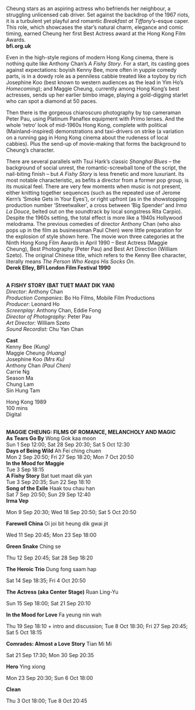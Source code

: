 
Cheung stars as an aspiring actress who befriends her neighbour, a struggling unlicensed cab driver. Set against the backdrop of the 1967 riots, it is a turbulent yet playful and romantic _Breakfast at Tiffany_’s-esque caper. This role, which showcases the star’s natural charm, elegance and comic timing, earned Cheung her first Best Actress award at the Hong Kong Film Awards.  
**bfi.org.uk**

Even in the high-style regions of modern Hong Kong cinema, there is nothing quite like Anthony Chan’s _A Fishy Story_. For a start, its casting goes against expectations: boyish Kenny Bee, more often in yuppie comedy parts, is in a dowdy role as a penniless cabbie treated like a toyboy by rich Josephine Koo (best known to western audiences as the lead in Yim Ho’s _Homecoming_); and Maggie Cheung, currently among Hong Kong’s best actresses, sends up her earlier bimbo image, playing a gold-digging starlet who can spot a diamond at 50 paces.

Then there is the gorgeous chiaroscuro photography by top cameraman Peter Pau, using Platinum Panaflex equipment with Primo lenses. And the whole ‘retro’ look of mid-1960s Hong Kong, complete with political (Mainland-inspired) demonstrations and taxi-drivers on strike (a variation on a running gag in Hong Kong cinema about the rudeness of local cabbies). Plus the send-up of movie-making that forms the background to Cheung’s character.

There are several parallels with Tsui Hark’s classic _Shanghai Blues_ – the background of social unrest, the romantic-screwball tone of the script, the nail-biting finish – but _A Fishy Story_ is less frenetic and more luxuriant. Its most notable characteristic, as befits a director from a former pop group, is its musical feel. There are very few moments when music is not present, either knitting together sequences (such as the repeated use of Jerome Kern’s ‘Smoke Gets in Your Eyes’), or right upfront (as in the showstopping production number ‘Streetwalker’, a cross between ‘Big Spender’ and _Irma La Douce_, belted out on the soundtrack by local songstress Rita Carpio). Despite the 1960s setting, the total effect is more like a 1940s Hollywood melodrama. The previous comedies of director Anthony Chan (who also pops up in the film as businessman Paul Chen) were little preparation for the explosion of style shown here. The movie won three categories at the Ninth Hong Kong Film Awards in April 1990 – Best Actress (Maggie Cheung), Best Photography (Peter Pau) and Best Art Direction (William Szeto). The original Chinese title, which refers to the Kenny Bee character, literally means _The Person Who Keeps His Socks On_.  
**Derek Elley, BFI London Film Festival 1990**
<br><br>

**A FISHY STORY (BAT TUET MAAT DIK YAN)**  
_Director_: Anthony Chan  
_Production Companies_: Bo Ho Films,  Mobile Film Productions  
_Producer_: Leonard Ho  
_Screenplay_: Anthony Chan, Eddie Fong<br>
_Director of Photography:_ Peter Pau<br>
_Art Director:_ William Szeto<br>
_Sound Recordist:_ Chu Yan Chan

**Cast**<br>
Kenny Bee _(Kung)_  
Maggie Cheung _(Huang)_  
Josephine Koo _(Mrs Ku)_  
Anthony Chan _(Paul Chen)_  
Carrie Ng  
Season Ma<br>
Chung Lam<br>
Sin Hung Tam

Hong Kong 1989<br>
100 mins<br>
Digital
<br><br>

**MAGGIE CHEUNG: FILMS OF ROMANCE, MELANCHOLY AND MAGIC**<br>
**As Tears Go By** Wong Gok kaa moon<br>
Sun 1 Sep 12:00; Sat 28 Sep 20:30; Sat 5 Oct 12:30<br>
**Days of Being Wild** Ah Fei ching chuen<br>
Mon 2 Sep 20:50; Fri 27 Sep 18:20; Mon 7 Oct 20:50<br>
**In the Mood for Maggie**<br>
Tue 3 Sep 18:15<br>
**A Fishy Story** Bat tuet maat dik yan<br>
Tue 3 Sep 20:35; Sun 22 Sep 18:10<br>
**Song of the Exile** Haak tou chau han<br>
Sat 7 Sep 20:50; Sun 29 Sep 12:40<br>
**Irma Vep**<br>

Mon 9 Sep 20:30; Wed 18 Sep 20:50; Sat 5 Oct 20:50<br>

**Farewell China** Oi joi bit heung dik gwai jit<br>

Wed 11 Sep 20:45; Mon 23 Sep 18:00<br>

**Green Snake** Ching se<br>

Thu 12 Sep 20:45; Sat 28 Sep 18:20<br>

**The Heroic Trio** Dung fong saam hap<br>

Sat 14 Sep 18:35; Fri 4 Oct 20:50<br>

**The Actress (aka Center Stage)** Ruan Ling-Yu<br>

Sun 15 Sep 18:00; Sat 21 Sep 20:10<br>

**In the Mood for Love** Fa yeung nin wah<br>

Thu 19 Sep 18:10 + intro and discussion; Tue 8 Oct 18:30; Fri 27 Sep 20:45; Sat 5 Oct 18:15<br>

**Comrades: Almost a Love Story** Tian Mi Mi<br>

Sat 21 Sep 17:30; Mon 30 Sep 20:35<br>

**Hero** Ying xiong<br>

Mon 23 Sep 20:30; Sun 6 Oct 18:00<br>

**Clean**<br>

Thu 3 Oct 18:00; Tue 8 Oct 20:45<br>
<br><br>
<!--stackedit_data:
eyJoaXN0b3J5IjpbLTE5MTgzNzE0MDRdfQ==
-->